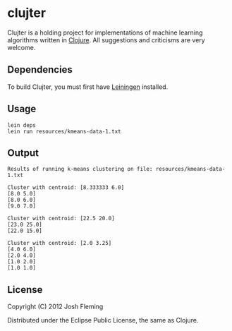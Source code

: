 clujter
=======

Clujter is a holding project for implementations of machine learning algorithms written in [Clojure](http://clojure.org). All suggestions and criticisms are very welcome.

Dependencies
------------

To build Clujter, you must first have [Leiningen](https://github.com/technomancy/leiningen) installed.

Usage
-----

    lein deps
    lein run resources/kmeans-data-1.txt

Output
------

    Results of running k-means clustering on file: resources/kmeans-data-1.txt

    Cluster with centroid: [8.333333 6.0]
    [8.0 5.0]
    [8.0 6.0]
    [9.0 7.0]

    Cluster with centroid: [22.5 20.0]
    [23.0 25.0]
    [22.0 15.0]

    Cluster with centroid: [2.0 3.25]
    [4.0 6.0]
    [2.0 4.0]
    [1.0 2.0]
    [1.0 1.0]

License
-------

Copyright (C) 2012 Josh Fleming

Distributed under the Eclipse Public License, the same as Clojure.
